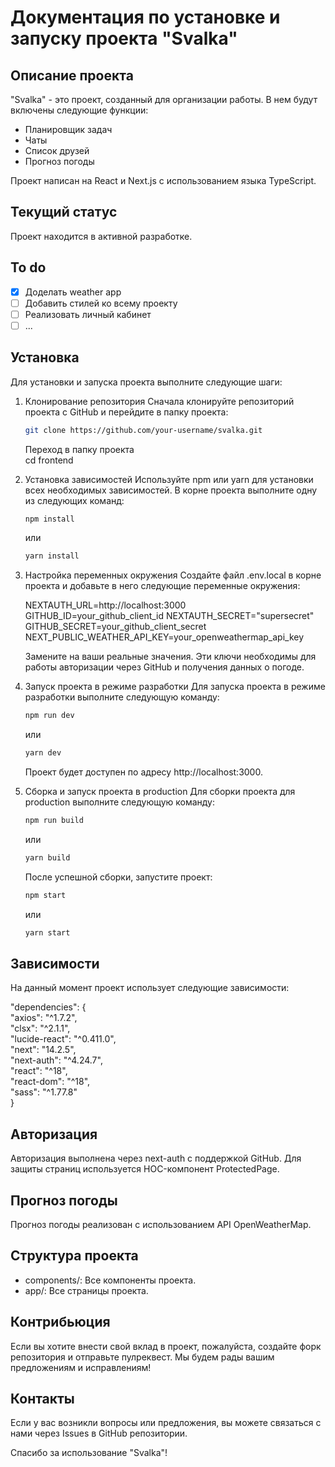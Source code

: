 
# Документация по установке и запуску проекта "Svalka"

## Описание проекта

"Svalka" - это проект, созданный для организации работы. В нем будут включены следующие функции:

- Планировщик задач
- Чаты
- Список друзей
- Прогноз погоды

Проект написан на React и Next.js с использованием языка TypeScript.

## Текущий статус

Проект находится в активной разработке.

## To do
- [x] Доделать weather app
- [ ] Добавить стилей ко всему проекту
- [ ] Реализовать личный кабинет
- [ ] ...

## Установка

Для установки и запуска проекта выполните следующие шаги:

1. Клонирование репозитория
   Сначала клонируйте репозиторий проекта с GitHub и перейдите в папку проекта:

    ```sh
    git clone https://github.com/your-username/svalka.git
    ```

    Переход в папку проекта <br>
    cd frontend

   
2. Установка зависимостей
Используйте npm или yarn для установки всех необходимых зависимостей. В корне проекта выполните одну из следующих команд:

    ```sh
    npm install
    ```

   или
   
    ```sh
    yarn install
    ```
   
3. Настройка переменных окружения
Создайте файл .env.local в корне проекта и добавьте в него следующие переменные окружения:

   
   NEXTAUTH_URL=http://localhost:3000
   GITHUB_ID=your_github_client_id
   NEXTAUTH_SECRET="supersecret"
   GITHUB_SECRET=your_github_client_secret
   NEXT_PUBLIC_WEATHER_API_KEY=your_openweathermap_api_key
   
   Замените на ваши реальные значения. Эти ключи необходимы для работы авторизации через GitHub и получения данных о погоде.

4. Запуск проекта в режиме разработки
Для запуска проекта в режиме разработки выполните следующую команду:

   ```sh
   npm run dev
   ```
   или
   
   ```sh
   yarn dev
   ```

   Проект будет доступен по адресу http://localhost:3000.

5. Сборка и запуск проекта в production
Для сборки проекта для production выполните следующую команду:

   ```sh
   npm run build
   ```

   или
   
   ```sh
   yarn build
   ```

   После успешной сборки, запустите проект:

   ```sh
   npm start
   ```

   или
   
   ```sh
   yarn start
   ```
   
## Зависимости

На данный момент проект использует следующие зависимости:

"dependencies": { <br>
    "axios": "^1.7.2", <br>
    "clsx": "^2.1.1", <br>
    "lucide-react": "^0.411.0", <br>
    "next": "14.2.5", <br>
    "next-auth": "^4.24.7", <br>
    "react": "^18", <br>
    "react-dom": "^18", <br>
    "sass": "^1.77.8" <br>
}
## Авторизация

Авторизация выполнена через next-auth с поддержкой GitHub. Для защиты страниц используется HOC-компонент ProtectedPage.

## Прогноз погоды

Прогноз погоды реализован с использованием API OpenWeatherMap.

## Структура проекта

- components/: Все компоненты проекта.
- app/: Все страницы проекта.

## Контрибьюция

Если вы хотите внести свой вклад в проект, пожалуйста, создайте форк репозитория и отправьте пулреквест. Мы будем рады вашим предложениям и исправлениям!

## Контакты

Если у вас возникли вопросы или предложения, вы можете связаться с нами через Issues в GitHub репозитории.

Спасибо за использование "Svalka"!